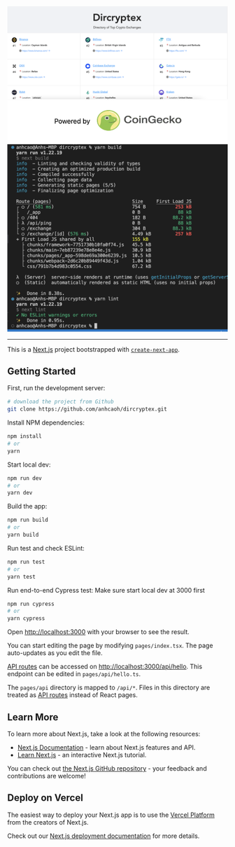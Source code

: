 ![App Running](/public/AppRunning.png?raw=true 'App Running')
![Powered by CoinGecko](/public/PoweredByCoinGecko.png?raw=true 'Powered by CoinGecko')
![yarn build && yarn lint passed](/public/yarn_build_and_lint_passed.png?raw=true 'yarn build && yarn lint passed')

---

This is a [Next.js](https://nextjs.org/) project bootstrapped with [`create-next-app`](https://github.com/vercel/next.js/tree/canary/packages/create-next-app).

## Getting Started

First, run the development server:

```bash
# download the project from Github
git clone https://github.com/anhcaoh/dircryptex.git
```

Install NPM dependencies:

```bash
npm install
# or
yarn
```

Start local dev:

```bash
npm run dev
# or
yarn dev
```

Build the app:

```bash
npm run build
# or
yarn build
```

Run test and check ESLint:

```bash
npm run test
# or
yarn test
```

Run end-to-end Cypress test: Make sure start local dev at 3000 first

```bash
npm run cypress
# or
yarn cypress
```

Open [http://localhost:3000](http://localhost:3000) with your browser to see the result.

You can start editing the page by modifying `pages/index.tsx`. The page auto-updates as you edit the file.

[API routes](https://nextjs.org/docs/api-routes/introduction) can be accessed on [http://localhost:3000/api/hello](http://localhost:3000/api/hello). This endpoint can be edited in `pages/api/hello.ts`.

The `pages/api` directory is mapped to `/api/*`. Files in this directory are treated as [API routes](https://nextjs.org/docs/api-routes/introduction) instead of React pages.

## Learn More

To learn more about Next.js, take a look at the following resources:

- [Next.js Documentation](https://nextjs.org/docs) - learn about Next.js features and API.
- [Learn Next.js](https://nextjs.org/learn) - an interactive Next.js tutorial.

You can check out [the Next.js GitHub repository](https://github.com/vercel/next.js/) - your feedback and contributions are welcome!

## Deploy on Vercel

The easiest way to deploy your Next.js app is to use the [Vercel Platform](https://vercel.com/new?utm_medium=default-template&filter=next.js&utm_source=create-next-app&utm_campaign=create-next-app-readme) from the creators of Next.js.

Check out our [Next.js deployment documentation](https://nextjs.org/docs/deployment) for more details.
